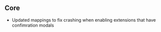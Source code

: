 ## Core

- Updated mappings to fix crashing when enabling extensions that have confimration modals

